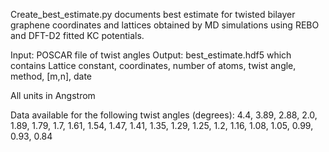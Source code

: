 Create_best_estimate.py documents best estimate for twisted bilayer graphene coordinates and lattices obtained by MD simulations using REBO and DFT-D2 fitted KC potentials. 

Input: POSCAR file of twist angles
Output: best_estimate.hdf5 which contains
        Lattice constant, coordinates, number of atoms, twist angle, method, [m,n], date

All units in Angstrom

Data available for the following twist angles (degrees):
4.4, 3.89, 2.88, 2.0, 1.89, 1.79, 1.7, 1.61, 1.54, 1.47, 1.41, 1.35, 1.29, 1.25, 1.2, 1.16, 1.08, 1.05, 0.99, 0.93, 0.84
